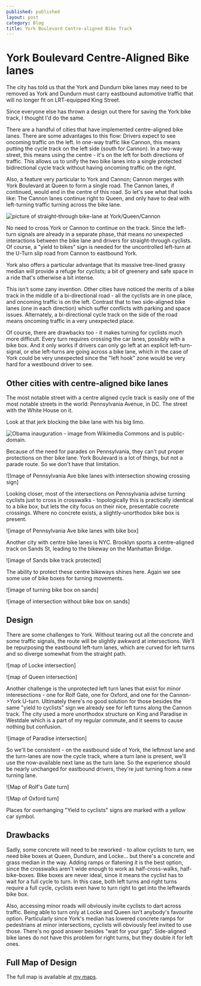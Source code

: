 ```yaml
---
published: published
layout: post
category: Blog
title: York Boulevard Centre-aligned Bike Track
---
```


# York Boulevard Centre-Aligned Bike lanes

The city has told us that the York and Dundurn bike lanes may need to be removed as York and Dundurn must carry eastbound automotive traffic that will no longer fit on LRT-equipped King Street.

Since everyone else has thrown a design out there for saving the York bike track, I thought I'd do the same.

There are a handful of cities that have implemented centre-aligned bike lanes.  There are some advantages to this flow: Drivers expect to see oncoming traffic on the left.  In one-way traffic like Cannon, this means putting the cycle track on the left side (south for Cannon).  In a two-way street, this means using the centre - it's on the left for both directions of traffic.  This allows us to unify the two bike lanes into a  single protected bidirectional cycle track without having oncoming traffic on the right.

Also, a feature very particular to York and Cannon; Cannon merges with York Boulevard at Queen to form a single road.  The Cannon lanes, if continued, would end in the centre of this road.  So let's see what that looks like: The Cannon lanes continue right to Queen, and only have to deal with left-turning traffic turning across the bike lane.  

![picture of straight-through bike-lane at York/Queen/Cannon](images\yorkcentrebikelanes_queennoboxes.jpg)

No need to cross York or Cannon to continue on the track.  Since the left-turn signals are already in a separate phase, that means *no* unexpected interactions between the bike lane and drivers for straight-through cyclists.  Of course, a "yield to bikes" sign is needed for the uncontrolled left-turn at the U-Turn slip road from Cannon to eastbound York.

York also offers a particular advantage that its massive tree-lined grassy median will provide a refuge for cyclists; a bit of greenery and safe space in a ride that's otherwise a bit intense.

This isn't some zany invention.  Other cities have noticed the merits of a bike track in the middle of a bi-directional road - all the cyclists are in one place, and oncoming traffic is on the left.  Contrast that to two side-aligned bike lanes (one in each direction) which suffer conflicts with parking and space issues.  Alternately, a bi-directional cycle track on the side of the road means oncoming traffic in a very unexpected place.  

Of course, there are drawbacks too - it makes turning for cyclists much more difficult.  Every turn requires crossing the car lanes, possibly with a bike box.  And it only works if drivers can only go left at an explicit left-turn-signal, or else left-turns are going across a bike lane, which in the case of York could be very unexpected since the "left hook" zone would be very hard for a westbound driver to see.

## Other cities with centre-aligned bike lanes

The most notable street with a centre aligned cycle track is easily one of the most notable streets in the world: Pennsylvania Avenue, in DC.  The street with the White House on it.

Look at that jerk blocking the bike lane with his big limo.

![Obama inauguration](https://upload.wikimedia.org/wikipedia/commons/thumb/9/9f/Barack_Obama_and_Michelle_Obama_in_inaugural_parade_01-21-13.jpg/1024px-Barack_Obama_and_Michelle_Obama_in_inaugural_parade_01-21-13.jpg) - image from Wikimedia Commons and is public-domain.

Because of the need for parades on Pennsylvania, they can't put proper protections on ther bike lane.  York Boulevard is a lot of things, but not a parade route.  So we don't have that limitation.

![Image of Pennsylvania Ave bike lanes with intersection showing crossing sign]

Looking closer, most of the intersections on Pennsylvania advise turning cyclists just to cross in crosswalks - topologically this is practically identical to a bike box, but lets the city focus on their nice, presentable cocrete crossings.  Where no concrete exists, a slightly-unorthodox bike box is present.

![image of Pennsylvania Ave bike lanes with bike box]

Another city with centre bike lanes is NYC.  Brooklyn sports a centre-aligned track on Sands St, leading to the bikeway on the Manhattan Bridge. 

![image of Sands bike track protected]

The ability to protect these centre bikeways shines here. 
 Again we see some use of bike boxes for turning movements.

![image of turning bike box on sands]

![image of intersection without bike box on sands]

## Design

There are some challenges to York.  Without tearing out all the concrete and some traffic signals, the route will be slightly awkward at intersections.  We'll be repurposing the eastbound left-turn lanes, which are curved for left turns and so diverge somewhat from the straight path.  

![map of Locke intersection]

![map of Queen intersection]

Another challenge is the unprotected left turn lanes that exist for minor interesections - one for Rolf Gate, one for Oxford, and one for the Cannon->York U-turn.  Ultimately there's no good solution for those besides the same "yield to cyclists" sign we already see for left turns along the Cannon track.  The city used a more unorthodox structure on King and Paradise in Westdale which is a part of my regular commute, and it seems to cause nothing but confusion.

![image of Paradise intersection]

So we'll be consistent - on the eastbound side of York, the leftmost lane and the turn-lanes are now the cycle track, where a turn lane is present, we'll use the now-available next lane as the turn lane.  So the experience should be nearly unchanged for eastbound drivers, they're just turning from a new turning lane.

![Map of Rolf's Gate turn]

![Map of Oxford turn]

Places for overhanging "Yield to cyclists" signs are marked with a yellow car symbol.

## Drawbacks

Sadly, some concrete will need to be reworked - to allow cyclists to turn, we need bike boxes at Queen, Dundurn, and Locke... but there's a concrete and grass median in the way.  Adding ramps or flatening it is the best option, since the crosswalks aren't wide enough to work as half-cross-walks, half-bike-boxes.  Bike boxes are never ideal, since it means the cyclist has to wait for a full cycle to turn.  In this case, both left turns and right turns require a full cycle, cyclists even have to turn right to get into the leftwards bike box.

Also, accessing minor roads will obviously invite cyclists to dart across traffic.  Being able to turn only at Locke and Queen isn't anybody's favourite option.  Particularly since York's median has lowered concrete ramps for pedestrians at minor intersections, cyclists will obviously feel invited to use those.  There's no good answer besides "wait for your gap".  Side-aligned bike lanes do not have this problem for right turns, but they double it for left ones.

## Full Map of Design

The full map is available at [my maps](https://drive.google.com/open?id=10wVygA4_2wSnY_D1Vk5UABoQEeE&usp=sharing).